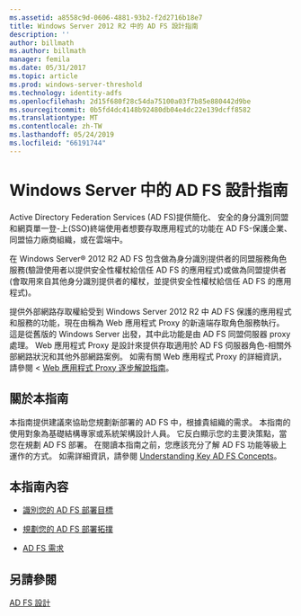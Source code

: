 ```yaml
---
ms.assetid: a8558c9d-0606-4881-93b2-f2d2716b18e7
title: Windows Server 2012 R2 中的 AD FS 設計指南
description: ''
author: billmath
ms.author: billmath
manager: femila
ms.date: 05/31/2017
ms.topic: article
ms.prod: windows-server-threshold
ms.technology: identity-adfs
ms.openlocfilehash: 2d15f680f28c54da75100a03f7b85e880442d9be
ms.sourcegitcommit: 0b5fd4dc4148b92480db04e4dc22e139dcff8582
ms.translationtype: MT
ms.contentlocale: zh-TW
ms.lasthandoff: 05/24/2019
ms.locfileid: "66191744"
---
```

# <a name="ad-fs-design-guide-in-windows-server"></a>Windows Server 中的 AD FS 設計指南 

Active Directory Federation Services \(AD FS\)提供簡化、 安全的身分識別同盟和網頁單一登\-上\(SSO\)終端使用者想要存取應用程式的功能在 AD FS\-保護企業、 同盟協力廠商組織，或在雲端中。  
  
在 Windows Server® 2012 R2 AD FS 包含做為身分識別提供者的同盟服務角色服務\(驗證使用者以提供安全性權杖給信任 AD FS 的應用程式\)或做為同盟提供者\(會取用來自其他身分識別提供者的權杖，並提供安全性權杖給信任 AD FS 的應用程式\)。  
  
提供外部網路存取權給受到 Windows Server 2012 R2 中 AD FS 保護的應用程式和服務的功能，現在由稱為 Web 應用程式 Proxy 的新遠端存取角色服務執行。 這是從舊版的 Windows Server 出發，其中此功能是由 AD FS 同盟伺服器 proxy 處理。 Web 應用程式 Proxy 是設計來提供存取適用於 AD FS 伺服器角色\-相關外部網路狀況和其他外部網路案例。 如需有關 Web 應用程式 Proxy 的詳細資訊，請參閱 < [Web 應用程式 Proxy 逐步解說指南](https://technet.microsoft.com/library/dn280944.aspx)。  
  
## <a name="about-this-guide"></a>關於本指南  
本指南提供建議來協助您規劃新部署的 AD FS 中，根據貴組織的需求。 本指南的使用對象為基礎結構專家或系統架構設計人員。 它反白顯示您的主要決策點，當您在規劃 AD FS 部署。 在閱讀本指南之前，您應該充分了解 AD FS 功能等級上運作的方式。 如需詳細資訊，請參閱 [Understanding Key AD FS Concepts](../../ad-fs/technical-reference/Understanding-Key-AD-FS-Concepts.md)。  
  
## <a name="in-this-guide"></a>本指南內容  
  
-   [識別您的 AD FS 部署目標](Identify-Your-AD-FS-Deployment-Goals.md)  
  
-   [規劃您的 AD FS 部署拓撲](Plan-Your-AD-FS-Deployment-Topology.md)  
  
-   [AD FS 需求](AD-FS-Requirements.md)  
  
  
## <a name="see-also"></a>另請參閱  
[AD FS 設計](../../ad-fs/AD-FS-Design.md)  
  

